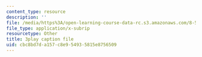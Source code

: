 ```yaml
---
content_type: resource
description: ''
file: /media/https%3A/open-learning-course-data-rc.s3.amazonaws.com/8-591j-systems-biology-fall-2014/cbc8bd7da157c8e954935815e8756509_EFXjKHdbi6A.srt
file_type: application/x-subrip
resourcetype: Other
title: 3play caption file
uid: cbc8bd7d-a157-c8e9-5493-5815e8756509
---
```


